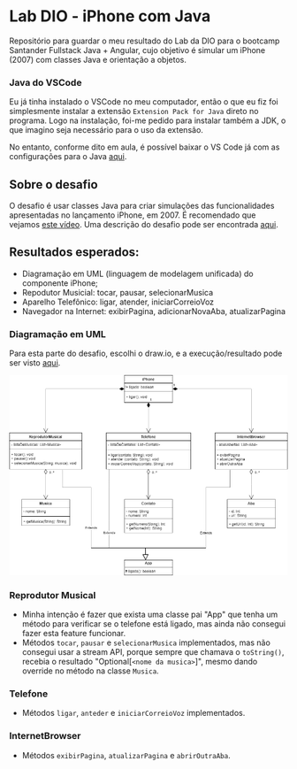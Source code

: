 # Lab DIO - iPhone com Java
Repositório para guardar o meu resultado do Lab da DIO para o bootcamp Santander Fullstack Java + Angular, cujo objetivo é simular um iPhone (2007) com classes Java e orientação a objetos.

### Java do VSCode
Eu já tinha instalado o VSCode no meu computador, então o que eu fiz foi simplesmente instalar a extensão ```Extension Pack for Java``` direto no programa. Logo na instalação, foi-me pedido para instalar também a JDK, o que imagino seja necessário para o uso da extensão.

No entanto, conforme dito em aula, é possível baixar o VS Code já com as configurações para o Java [aqui](https://code.visualstudio.com/docs/languages/java).

## Sobre o desafio
O desafio é usar classes Java para criar simulações das funcionalidades apresentadas no lançamento iPhone, em 2007. É recomendado que vejamos [este vídeo](https://youtu.be/9ou608QQRq8?si=3IOee4rlS-VAdvFn&t=900). Uma descrição do desafio pode ser encontrada [aqui](https://youtu.be/9ou608QQRq8?si=3IOee4rlS-VAdvFn&t=900).

## Resultados esperados:
* Diagramação em UML (linguagem de modelagem unificada) do componente iPhone;
* Repodutor Musicial: tocar, pausar, selecionarMusica
* Aparelho Telefônico: ligar, atender, iniciarCorreioVoz
* Navegador na Internet: exibirPagina, adicionarNovaAba, atualizarPagina

### Diagramação em UML
Para esta parte do desafio, escolhi o draw.io, e a execução/resultado pode ser visto [aqui](https://drive.google.com/file/d/1X_Ign_NFENfF-UvFzY4-bnUo7m4YYKTh/view?usp=sharing).

![diagrama UML](./public/dio-iphone-java-uml.drawio.png)

### Reprodutor Musical
* Minha intenção é fazer que exista uma classe pai "App" que tenha um método para verificar se o telefone está ligado, mas ainda não consegui fazer esta feature funcionar.
* Métodos ```tocar```, ```pausar``` e ```selecionarMusica``` implementados, mas não consegui usar a stream API, porque sempre que chamava o ```toString()```, recebia o resultado "Optional[```<nome da musica>```]", mesmo dando override no método na classe ```Musica```.

### Telefone
* Métodos ```ligar```, ```anteder``` e ```iniciarCorreioVoz``` implementados.

### InternetBrowser
* Métodos ```exibirPagina```, ```atualizarPagina``` e ```abrirOutraAba```.